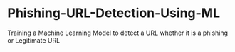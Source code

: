 # Phishing-URL-Detection-Using-ML
Training a Machine Learning Model to detect a URL whether it is a phishing or Legitimate URL

